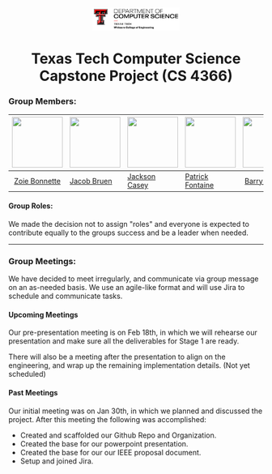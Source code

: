 <div align="center">
<picture>
        <source media="(prefers-color-scheme: dark)" srcset="https://raw.githubusercontent.com/jaxcksn/jaxcksn/main/files/ttu_cs_dark.png">
        <img alt="Texas Tech Computer Science - Whitacre College of Engineering" src="https://raw.githubusercontent.com/jaxcksn/jaxcksn/main/files/ttu_cs_light.png" width="34%" align="center">
</picture>
</div>
<div align="center">
  
# Texas Tech Computer Science <br /> Capstone Project (CS 4366)
</div>

### Group Members:

<div align="center">
  
| <img src="https://github.com/zoiebonnette03.png" width="100" height="100">| <img src="https://github.com/JacobBruen.png" width="100" height="100"> | <img src="https://github.com/jaxcksn.png" width="100" height="100">| <img src="https://github.com/patrickpfontaine.png" width="100" height="100">| <img src="https://github.com/bgorman65.png" width="100" height="100"> |
|:-------------:|---------------|--------------|------------------|:-----------:|
| [Zoie Bonnette](https://github.com/zoiebonnette03) | [Jacob Bruen](https://github.com/JacobBruen) | [Jackson Casey](https://github.com/jaxcksn) | [Patrick Fontaine](https://github.com/patrickpfontaine) | [Barry Gorman](https://github.com/bgorman65) |

</div>

#### Group Roles:

We made the decision not to assign "roles" and everyone is expected to contribute equally to the groups success and be a leader when needed.

---

### Group Meetings:

We have decided to meet irregularly, and communicate via group message on an as-needed basis. We use an agile-like format and will use Jira to schedule and communicate tasks.

#### Upcoming Meetings

Our pre-presentation meeting is on Feb 18th, in which we will rehearse our presentation and make sure all the deliverables for Stage 1 are ready.

There will also be a meeting after the presentation to align on the engineering, and wrap up the remaining implementation details. (Not yet scheduled)

#### Past Meetings

Our initial meeting was on Jan 30th, in which we planned and discussed the project. After this meeting the following was accomplished:

- Created and scaffolded our Github Repo and Organization.
- Created the base for our powerpoint presentation.
- Created the base for our our IEEE proposal document.
- Setup and joined Jira.




